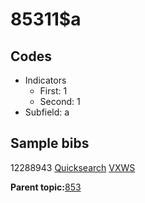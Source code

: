 # 85311$a

## Codes

-   Indicators
    -   First: 1
    -   Second: 1
-   Subfield: a

## Sample bibs

12288943 [Quicksearch](https://search.library.yale.edu/catalog/12288943) [VXWS](http://prodorbis.library.yale.edu:7014/vxws/GetHoldingsService?bibId=12288943)

**Parent topic:**[853](../../tags/853/853.md)

